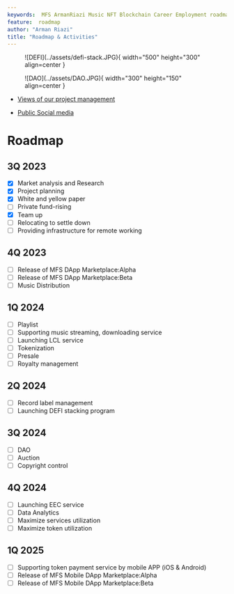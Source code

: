 ```yaml
---
keywords:  MFS ArmanRiazi Music NFT Blockchain Career Employment roadmap activity
feature:  roadmap
author: "Arman Riazi"
title: "Roadmap & Activities"
---
```



<figure markdown>
![DEFI](../assets/defi-stack.JPG){ width="500" height="300" align=center }
</figure>

<figure markdown>
![DAO](../assets/DAO.JPG){ width="300" height="150" align=center }
</figure>


- [Views of our project management](https://github.com/armanriazi?tab=projects)

- [Public Social media](../social/channels.md)

# Roadmap

## 3Q 2023
- [x] Market analysis and Research
- [x] Project planning
- [x] White and yellow paper
- [ ] Private fund-rising
- [x] Team up
- [ ] Relocating to settle down 
- [ ] Providing infrastructure for remote working

## 4Q 2023
- [ ] Release of MFS DApp Marketplace:Alpha
- [ ] Release of MFS DApp Marketplace:Beta
- [ ] Music Distribution

## 1Q 2024
- [ ] Playlist
- [ ] Supporting music streaming, downloading service
- [ ] Launching LCL service
- [ ] Tokenization
- [ ] Presale
- [ ] Royalty management

## 2Q 2024
- [ ] Record label management
- [ ] Launching DEFI stacking program

## 3Q 2024
- [ ] DAO
- [ ] Auction
- [ ] Copyright control

## 4Q 2024
- [ ] Launching EEC service
- [ ] Data Analytics
- [ ] Maximize services utilization
- [ ] Maximize token utilization

## 1Q 2025
- [ ] Supporting token payment service by mobile APP (iOS & Android)
- [ ] Release of MFS Mobile DApp Marketplace:Alpha
- [ ] Release of MFS Mobile DApp Marketplace:Beta